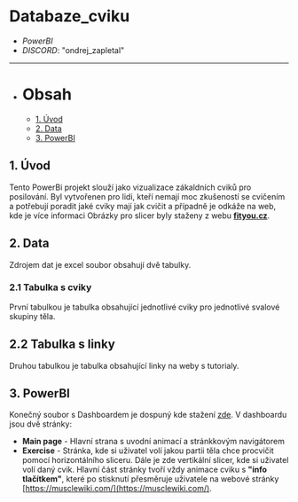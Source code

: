 # Databaze_cviku

- *PowerBI*
- *DISCORD*: "ondrej_zapletal"
---
- # Obsah
	- [1. Úvod](#1-úvod)
	- [2. Data](#2-data)
	- [3. PowerBI](#3-powerbi)
## 1. Úvod
Tento PowerBi projekt slouží jako vizualizace zákaldních cviků pro posilování.
Byl vytvořenen pro lidi, kteří nemají moc zkušeností se cvičením a potřebují poradit jaké cviky mají jak cvičit a případně je odkáže na web, kde je více informaci
Obrázky pro slicer byly staženy z webu [**fityou.cz**](https://fityou.cz/cviky/).
## 2. Data
Zdrojem dat je excel soubor obsahují dvě tabulky.
### 2.1 Tabulka s cviky
První tabulkou je tabulka obsahující jednotlivé cviky pro jednotlivé svalové skupiny těla.
## 2.2 Tabulka s linky
Druhou tabulkou je tabulka obsahující linky na weby s tutorialy.
## 3. PowerBI
Konečný soubor s Dashboardem je dospuný kde stažení [zde](https://github.com/OndrejZapletal99/Databaze_cviku/blob/main/Databaze_cviku.pbix).
V dashboardu jsou dvě stránky:
- **Main page** - Hlavní strana s uvodní animací a stránkkovým navigátorem
- **Exercise** - Stránka, kde si uživatel volí jakou partii těla chce procvičit pomocí horizontálního sliceru. Dále je zde vertikální slicer, kde si uživatel volí daný cvik. Hlavní část stránky tvoří vždy animace cviku s **"info tlačítkem"**, které po stisknutí přesměruje uživatele na webové stránky [https://musclewiki.com/](https://musclewiki.com/).
